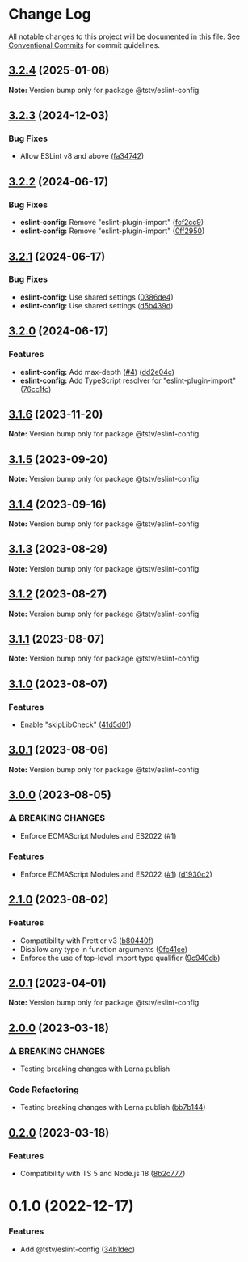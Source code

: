 # Change Log

All notable changes to this project will be documented in this file. See [Conventional Commits](https://conventionalcommits.org) for commit guidelines.

## [3.2.4](https://github.com/typescripttv/tsconfigs/compare/@tstv/eslint-config@3.2.3...@tstv/eslint-config@3.2.4) (2025-01-08)

**Note:** Version bump only for package @tstv/eslint-config

## [3.2.3](https://github.com/typescripttv/tsconfigs/compare/@tstv/eslint-config@3.2.2...@tstv/eslint-config@3.2.3) (2024-12-03)

### Bug Fixes

- Allow ESLint v8 and above ([fa34742](https://github.com/typescripttv/tsconfigs/commit/fa347428afcba515f029392b8ad0a3e01b8e6891))

## [3.2.2](https://github.com/typescripttv/tsconfigs/compare/@tstv/eslint-config@3.2.1...@tstv/eslint-config@3.2.2) (2024-06-17)

### Bug Fixes

- **eslint-config:** Remove "eslint-plugin-import" ([fcf2cc9](https://github.com/typescripttv/tsconfigs/commit/fcf2cc9020d178f2704d5f951979219ad4c5f444))
- **eslint-config:** Remove "eslint-plugin-import" ([0ff2950](https://github.com/typescripttv/tsconfigs/commit/0ff2950b85a1d8f8ca81bdb259b88719f5a9e82e))

## [3.2.1](https://github.com/typescripttv/tsconfigs/compare/@tstv/eslint-config@3.2.0...@tstv/eslint-config@3.2.1) (2024-06-17)

### Bug Fixes

- **eslint-config:** Use shared settings ([0386de4](https://github.com/typescripttv/tsconfigs/commit/0386de42deeb8d02cb06735ade60f98873a8b04a))
- **eslint-config:** Use shared settings ([d5b439d](https://github.com/typescripttv/tsconfigs/commit/d5b439dd2afa330e9f20c53a62c0bf5a9250af35))

## [3.2.0](https://github.com/typescripttv/tsconfigs/compare/@tstv/eslint-config@3.1.6...@tstv/eslint-config@3.2.0) (2024-06-17)

### Features

- **eslint-config:** Add max-depth ([#4](https://github.com/typescripttv/tsconfigs/issues/4)) ([dd2e04c](https://github.com/typescripttv/tsconfigs/commit/dd2e04c5a7bf1fda666b3dc2286cf359da3bf5d7))
- **eslint-config:** Add TypeScript resolver for "eslint-plugin-import" ([76cc1fc](https://github.com/typescripttv/tsconfigs/commit/76cc1fc5d2d5b3817f79e13d02e3759634d3eb67))

## [3.1.6](https://github.com/typescripttv/tsconfigs/compare/@tstv/eslint-config@3.1.5...@tstv/eslint-config@3.1.6) (2023-11-20)

**Note:** Version bump only for package @tstv/eslint-config

## [3.1.5](https://github.com/typescripttv/tsconfigs/compare/@tstv/eslint-config@3.1.4...@tstv/eslint-config@3.1.5) (2023-09-20)

**Note:** Version bump only for package @tstv/eslint-config

## [3.1.4](https://github.com/typescripttv/tsconfigs/compare/@tstv/eslint-config@3.1.3...@tstv/eslint-config@3.1.4) (2023-09-16)

**Note:** Version bump only for package @tstv/eslint-config

## [3.1.3](https://github.com/typescripttv/tsconfigs/compare/@tstv/eslint-config@3.1.2...@tstv/eslint-config@3.1.3) (2023-08-29)

**Note:** Version bump only for package @tstv/eslint-config

## [3.1.2](https://github.com/typescripttv/tsconfigs/compare/@tstv/eslint-config@3.1.1...@tstv/eslint-config@3.1.2) (2023-08-27)

**Note:** Version bump only for package @tstv/eslint-config

## [3.1.1](https://github.com/typescripttv/tsconfigs/compare/@tstv/eslint-config@3.1.0...@tstv/eslint-config@3.1.1) (2023-08-07)

**Note:** Version bump only for package @tstv/eslint-config

## [3.1.0](https://github.com/typescripttv/tsconfigs/compare/@tstv/eslint-config@3.0.1...@tstv/eslint-config@3.1.0) (2023-08-07)

### Features

- Enable "skipLibCheck" ([41d5d01](https://github.com/typescripttv/tsconfigs/commit/41d5d01243dbc3e2570f520f8d2818d64e8f2560))

## [3.0.1](https://github.com/typescripttv/tsconfigs/compare/@tstv/eslint-config@3.0.0...@tstv/eslint-config@3.0.1) (2023-08-06)

**Note:** Version bump only for package @tstv/eslint-config

## [3.0.0](https://github.com/typescripttv/tsconfigs/compare/@tstv/eslint-config@2.1.0...@tstv/eslint-config@3.0.0) (2023-08-05)

### ⚠ BREAKING CHANGES

- Enforce ECMAScript Modules and ES2022 (#1)

### Features

- Enforce ECMAScript Modules and ES2022 ([#1](https://github.com/typescripttv/tsconfigs/issues/1)) ([d1930c2](https://github.com/typescripttv/tsconfigs/commit/d1930c2b470b43ac09875afe4e24f52a1e3e794c))

## [2.1.0](https://github.com/typescripttv/tsconfigs/compare/@tstv/eslint-config@2.0.1...@tstv/eslint-config@2.1.0) (2023-08-02)

### Features

- Compatibility with Prettier v3 ([b80440f](https://github.com/typescripttv/tsconfigs/commit/b80440f1b4e6eb8a12f5d977054f2a325ecb1437))
- Disallow any type in function arguments ([0fc41ce](https://github.com/typescripttv/tsconfigs/commit/0fc41ce0fd48ee6f0f0989ad0d4a05e0b86d814a))
- Enforce the use of top-level import type qualifier ([9c940db](https://github.com/typescripttv/tsconfigs/commit/9c940dbe91d64481e08745b6828b5376159937cd))

## [2.0.1](https://github.com/typescripttv/tsconfigs/compare/@tstv/eslint-config@2.0.0...@tstv/eslint-config@2.0.1) (2023-04-01)

**Note:** Version bump only for package @tstv/eslint-config

## [2.0.0](https://github.com/typescripttv/tsconfigs/compare/@tstv/eslint-config@0.2.0...@tstv/eslint-config@2.0.0) (2023-03-18)

### ⚠ BREAKING CHANGES

- Testing breaking changes with Lerna publish

### Code Refactoring

- Testing breaking changes with Lerna publish ([bb7b144](https://github.com/typescripttv/tsconfigs/commit/bb7b1440d6358d574778b29da0ef449726ced9a6))

## [0.2.0](https://github.com/typescripttv/tsconfigs/compare/@tstv/eslint-config@0.1.0...@tstv/eslint-config@0.2.0) (2023-03-18)

### Features

- Compatibility with TS 5 and Node.js 18 ([8b2c777](https://github.com/typescripttv/tsconfigs/commit/8b2c77729113ea6d5d8032c3bcf9d5505c77b573))

# 0.1.0 (2022-12-17)

### Features

- Add @tstv/eslint-config ([34b1dec](https://github.com/typescripttv/tsconfigs/commit/34b1deca2b35acf07fcb64d49270f5882a9c943c))
